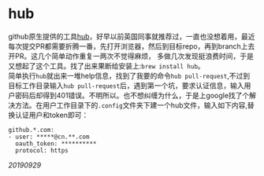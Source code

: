 # hub

github原生提供的工具[hub](https://github.com/github/hub)，好早以前英国同事就推荐过，一直也没想着用，最近每次提交PR都需要折腾一番，先打开浏览器，然后到目标repo，再到branch上去开PR。这几个简单动作重复一两次不觉得麻烦，
多做几次发现挺浪费时间，于是又想起了这个工具。找了出来果断给安装上:`brew install hub`。   
简单执行`hub`就出来一堆help信息，找到了我要的命令`hub pull-request`,不过到目标工作目录输入`hub pull-request`后，遇到第一个坑，要求认证信息，输入用户密码后却得到401错误。不明所以。也不想纠缠为什么，于是上google找了个解决方法。在用户工作目录下的`.config`文件夹下建一个hub文件，输入如下内容,替换认证用户和token即可：
```
github.*.com:
- user: *****@cn.**.com
  oauth_token: **********
  protocol: https
```


_20190929_